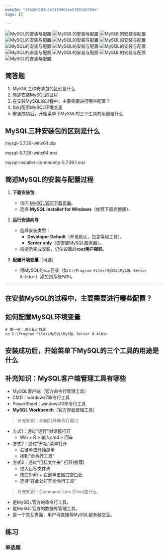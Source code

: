 ```yaml
---
noteId: "9fb266102d5e11f0965ee5785546709e"
tags: []

---
```


![MySQL的安装与配置](../images/023.jpeg)
![MySQL的安装与配置](../images/024.jpeg)
![MySQL的安装与配置](../images/025.jpeg)
![MySQL的安装与配置](../images/026.jpeg)
![MySQL的安装与配置](../images/027.jpeg)
![MySQL的安装与配置](../images/028.jpeg)
![MySQL的安装与配置](../images/029.jpeg)
![MySQL的安装与配置](../images/030.jpeg)
![MySQL的安装与配置](../images/031.jpeg)
![MySQL的安装与配置](../images/032.jpeg)
![MySQL的安装与配置](../images/033.jpeg)
![MySQL的安装与配置](../images/034.jpeg)
![MySQL的安装与配置](../images/035.jpeg)

## 简答题
1. MySQL三种安装包的区别是什么
2. 简述安装MySQL的过程
3. 在安装MySQL的过程中，主要需要进行哪些配置？
4. 如何配置MySQL环境变量
5. 安装成功后，开始菜单下MySQL的三个工具的用途是什么


## MySQL三种安装包的区别是什么

mysql-5.7.36-winx64.zip

mysql-5.7.36-winx64.msi

mysql-installer-community-5.7.36.1.msi

## 简述MySQL的安装与配置过程
1. **下载安装包**  
      - 访问 [MySQL官网下载页面](https://dev.mysql.com/downloads/installer/)。
      - 选择 **MySQL Installer for Windows**（推荐下载完整版）。

2. **运行安装向导**  
      - 选择安装类型：  
        - **Developer Default**（开发默认，包含常用工具）。  
        - **Server only**（仅安装MySQL服务器）。  
      - 按提示完成安装，记住设置的**root用户密码**。

3. **配置环境变量**（可选）  
      - 将MySQL的`bin`目录（如 `C:\Program Files\MySQL\MySQL Server 8.0\bin`）添加到系统`PATH`。

---
## 在安装MySQL的过程中，主要需要进行哪些配置？


## 如何配置MySQL环境变量

```mysql
# 第一步：进入bin目录
cd C:\Program Files\MySQL\MySQL Server 8.4\bin
```


## 安装成功后，开始菜单下MySQL的三个工具的用途是什么


## 补充知识：MySQL客户端管理工具有哪些

- MySQL客户端（官方命令行管理工具）
- CMD：windows7命令行工具
- PowerSheel：windows10命令行工具
- **MySQL Workbench**（官方界面管理工具）

> 补充知识：如何打开命令行窗口

- 方式1：通过"运行"对话框打开
    - Win + R > 输入cmd > 回车
- 方式2：通过“开始”菜单打开
    - 右键单击开始菜单
    - 找到“命令行工具”
- 方式3：通过“目标文件夹” 打开(推荐)
    - 进入目标文件夹
    - 按住Shift + 右键单击窗口空白处
    - 选择“在此处打开命令行工具”

> 补充知识：Command-Line Client是什么

- 是MySQL官方的命令行工具。
- 是MySQL官方的数据库管理工具。
- 是一个交互界面，用户可直接与MySQL服务器交互。


## 练习
### 单选题